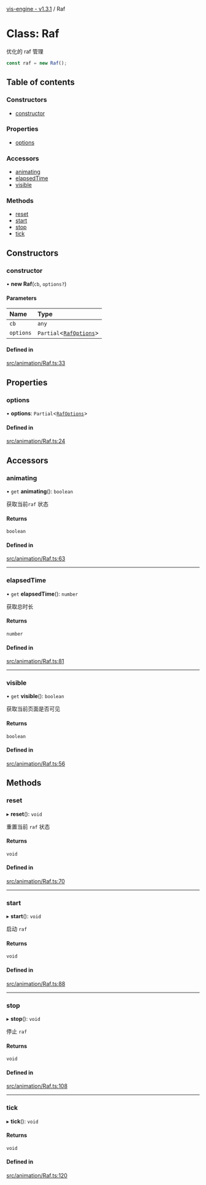 [vis-engine - v1.3.1](../index.md) / Raf

# Class: Raf

优化的 raf 管理
```ts
const raf = new Raf();
```

## Table of contents

### Constructors

- [constructor](Raf.md#constructor)

### Properties

- [options](Raf.md#options)

### Accessors

- [animating](Raf.md#animating)
- [elapsedTime](Raf.md#elapsedtime)
- [visible](Raf.md#visible)

### Methods

- [reset](Raf.md#reset)
- [start](Raf.md#start)
- [stop](Raf.md#stop)
- [tick](Raf.md#tick)

## Constructors

### constructor

• **new Raf**(`cb`, `options?`)

#### Parameters

| Name | Type |
| :------ | :------ |
| `cb` | `any` |
| `options` | `Partial`<[`RafOptions`](../interfaces/RafOptions.md)\> |

#### Defined in

[src/animation/Raf.ts:33](https://github.com/sakitam-gis/vis-engine/blob/master/src/animation/Raf.ts?at&#x3D;bbe6a01#line&#x3D;33)

## Properties

### options

• **options**: `Partial`<[`RafOptions`](../interfaces/RafOptions.md)\>

#### Defined in

[src/animation/Raf.ts:24](https://github.com/sakitam-gis/vis-engine/blob/master/src/animation/Raf.ts?at&#x3D;bbe6a01#line&#x3D;24)

## Accessors

### animating

• `get` **animating**(): `boolean`

获取当前`raf` 状态

#### Returns

`boolean`

#### Defined in

[src/animation/Raf.ts:63](https://github.com/sakitam-gis/vis-engine/blob/master/src/animation/Raf.ts?at&#x3D;bbe6a01#line&#x3D;63)

___

### elapsedTime

• `get` **elapsedTime**(): `number`

获取总时长

#### Returns

`number`

#### Defined in

[src/animation/Raf.ts:81](https://github.com/sakitam-gis/vis-engine/blob/master/src/animation/Raf.ts?at&#x3D;bbe6a01#line&#x3D;81)

___

### visible

• `get` **visible**(): `boolean`

获取当前页面是否可见

#### Returns

`boolean`

#### Defined in

[src/animation/Raf.ts:56](https://github.com/sakitam-gis/vis-engine/blob/master/src/animation/Raf.ts?at&#x3D;bbe6a01#line&#x3D;56)

## Methods

### reset

▸ **reset**(): `void`

重置当前 `raf` 状态

#### Returns

`void`

#### Defined in

[src/animation/Raf.ts:70](https://github.com/sakitam-gis/vis-engine/blob/master/src/animation/Raf.ts?at&#x3D;bbe6a01#line&#x3D;70)

___

### start

▸ **start**(): `void`

启动 `raf`

#### Returns

`void`

#### Defined in

[src/animation/Raf.ts:88](https://github.com/sakitam-gis/vis-engine/blob/master/src/animation/Raf.ts?at&#x3D;bbe6a01#line&#x3D;88)

___

### stop

▸ **stop**(): `void`

停止 `raf`

#### Returns

`void`

#### Defined in

[src/animation/Raf.ts:108](https://github.com/sakitam-gis/vis-engine/blob/master/src/animation/Raf.ts?at&#x3D;bbe6a01#line&#x3D;108)

___

### tick

▸ **tick**(): `void`

#### Returns

`void`

#### Defined in

[src/animation/Raf.ts:120](https://github.com/sakitam-gis/vis-engine/blob/master/src/animation/Raf.ts?at&#x3D;bbe6a01#line&#x3D;120)
